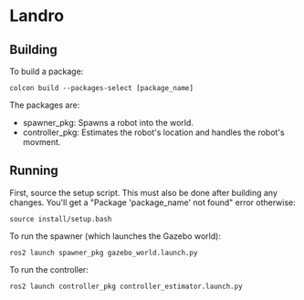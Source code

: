 # Landro

## Building
To build a package:
```
colcon build --packages-select [package_name]
```
The packages are:
- spawner_pkg: Spawns a robot into the world.
- controller_pkg: Estimates the robot's location and handles the robot's movment.

## Running
First, source the setup script. This must also be done after building any changes. You'll get a "Package 'package_name' not found" error otherwise:
```
source install/setup.bash
```

To run the spawner (which launches the Gazebo world):
```
ros2 launch spawner_pkg gazebo_world.launch.py
```

To run the controller:
```
ros2 launch controller_pkg controller_estimator.launch.py
```

